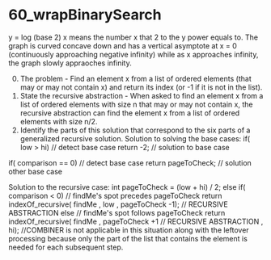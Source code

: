 # 60_wrapBinarySearch

y = log (base 2) x means the number x that 2 to the y power equals to. 
The graph is curved concave down and has a vertical asymptote at x = 0 (continuously approaching negative infinity) while as x approaches infinity, the graph slowly appraoches infinity.

0. The problem - Find an element x from a list of ordered elements (that may or may not contain x) and return its index (or -1 if it is not in the list). 
1. State the recursive abstraction - When asked to find an element x from a list of ordered elements with size n that may or may not contain x, the recursive abstraction can find the element x from a list of ordered elements with size n/2. 
2. Identify the parts of this solution that correspond to the six parts of a generalized recursive solution.
  Solution to solving the base cases:
  if( low > hi)  // detect base case
    return -2;   // solution to base case
    
  if( comparison == 0)    // detect base case
    return pageToCheck; // solution other base case
  
  Solution to the recursive case:
    int pageToCheck = (low + hi) / 2;
    else
        if( comparison < 0)
            // findMe's spot precedes pageToCheck
            return indexOf_recursive( findMe
                                     , low
                                     , pageToCheck -1); // RECURSIVE ABSTRACTION 
        else
            // findMe's spot follows pageToCheck
            return indexOf_recursive( findMe
                                    , pageToCheck +1 // RECURSIVE ABSTRACTION 
                                    , hi);
    //COMBINER is not applicable in this situation along with the leftover processing because only the part of the list that contains the element is needed for each subsequent step. 
            
